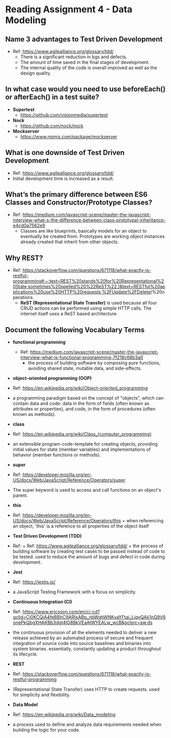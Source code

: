 # **Reading Assignment 4 - Data Modeling**

  ## Name 3 advantages to Test Driven Development
  + Ref: https://www.agilealliance.org/glossary/tdd/
    + There is a significant reduction in bgs and defects.
    + The amount of time saved in the final stages of development.
    + The internal quality of the code is overall improved as well as the design quality.

  ## In what case would you need to use beforeEach() or afterEach() in a test suite?
   + **Supertest**
      + https://github.com/visionmedia/supertest
   + **Nock**
      + https://github.com/nock/nock
   + **Mockserver**
      + https://www.npmjs.com/package/mockserver

  ## What is one downside of Test Driven Development
  + Ref: https://www.agilealliance.org/glossary/tdd/
   + Initial development time is increased as a result.

  ## What’s the primary difference between ES6 Classes and Constructor/Prototype Classes?
  + Ref: https://medium.com/javascript-scene/master-the-javascript-interview-what-s-the-difference-between-class-prototypal-inheritance-e4cd0a7562e9
    + Classes are like blueprints, basically models for an object to eventually be created from. Prototypes are working object instances already created that inherit from other objects.

  ## Why REST?
  + Ref: https://stackoverflow.com/questions/671118/what-exactly-is-restful-programming#:~:text=REST%20stands%20for%20Representational%20State,sometimes%20spelled%20%22ReST%22.)&text=RESTful%20applications%20use%20HTTP%20requests,%2FUpdate%2FDelete)%20operations.
    + **ReST (Representational State Transfer)** is used because all four CRUD actions can be performed using simple HTTP calls. The internet itself uses a ReST based architecture.

  ## Document the following Vocabulary Terms
  
   + **functional programming**
      + Ref: https://medium.com/javascript-scene/master-the-javascript-interview-what-is-functional-programming-7f218c68b3a0
        +  the process of building software by composing pure functions, avoiding shared state, mutable data, and side-effects.
    
   + **object-oriented programming (OOP)**
   + Ref: https://en.wikipedia.org/wiki/Object-oriented_programming
   +  a programming paradigm based on the concept of "objects", which can contain data and code: data in the form of fields (often known as attributes or properties), and code, in the form of procedures (often known as methods).
    
   + **class**
   + Ref: https://en.wikipedia.org/wiki/Class_(computer_programming)
   +  an extensible program-code-template for creating objects, providing initial values for state (member variables) and implementations of behavior (member functions or methods).
    
   + **super**
   + Ref: https://developer.mozilla.org/en-US/docs/Web/JavaScript/Reference/Operators/super
   +  The super keyword is used to access and call functions on an object's parent.
    
   + **this**
   + Ref: https://developer.mozilla.org/en-US/docs/Web/JavaScript/Reference/Operators/this
    + when referencing an object, 'this' is a reference to all properties of the object itself
    
   + **Test Driven Development (TDD)**
   + Ref: + Ref: https://www.agilealliance.org/glossary/tdd/
    +  the process of building software by creating test cases to be passed instead of code to be tested. used to reduce the amount of bugs and defect in code during development.
    
   + **Jest**
   + Ref: https://jestjs.io/
   +  a JavaScript Testing Framework with a focus on simplicity.
    
   + **Continuous Integration (CI)**
   + Ref: https://www.ericsson.com/en/ci-cd?gclid=Cj0KCQiA4feBBhC9ARIsABp_nbWqhWNKvaYFtai_LjqvQAk1nQ9V6onePkQbgXHAKBb3dgt4IG8BkVEaAtWYEALw_wcB&gclsrc=aw.ds
   +  the continuous provision of all the elements needed to deliver a new release achieved by an automated process of secure and frequent integration of source code into source baselines and binaries into system binaries. essentially, constantly updating a product throughout its lifecycle.
    
   + **REST**
   + Ref: https://stackoverflow.com/questions/671118/what-exactly-is-restful-programming
   +  (Representational State Transfer) uses HTTP to create requests. used for simplicity and flexibility.
    
   + **Data Model**
   + Ref: https://en.wikipedia.org/wiki/Data_modeling
   +  a process used to define and analyze data requirements needed when building the logic for your code.
    
